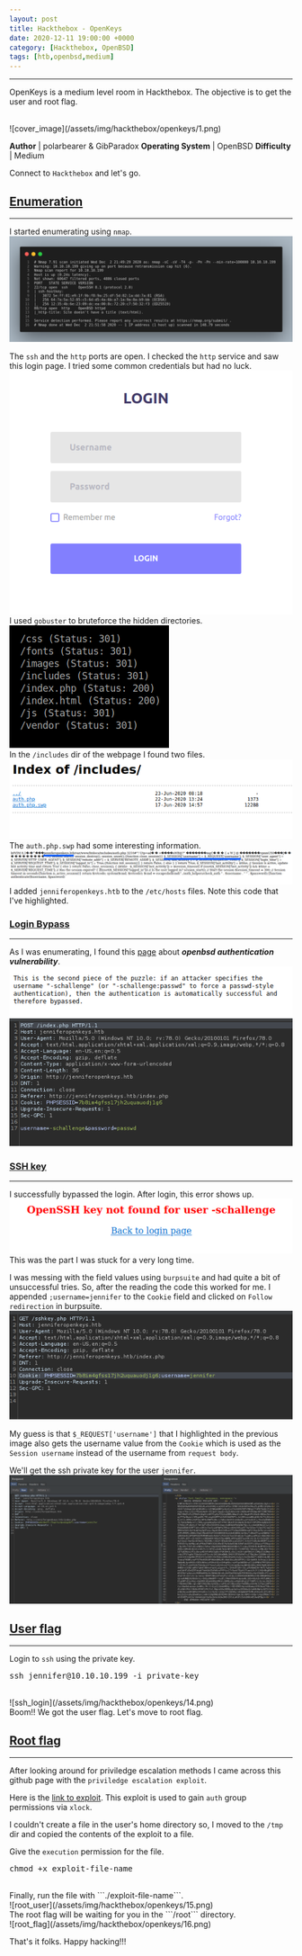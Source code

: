 ```yaml
---
layout: post
title: Hackthebox - OpenKeys
date: 2020-12-11 19:00:00 +0000
category: [Hackthebox, OpenBSD]
tags: [htb,openbsd,medium]
---
```


---
<p>OpenKeys is a medium level room in Hackthebox. The objective is to get the user and root flag.</p>
<br>
![cover_image](/assets/img/hackthebox/openkeys/1.png)

**Author** |  polarbearer & GibParadox 
**Operating System** | OpenBSD
**Difficulty** | Medium


Connect to ```Hackthebox``` and let's go.

## <ins>Enumeration</ins>
---

I started enumerating using ```nmap```.
<br>
![nmap_scan](/assets/img/hackthebox/openkeys/nmap_scan.png)
<br>

The ```ssh``` and the ```http``` ports are open. I checked the ```http``` service and saw this login page. I tried some common credentials but had no luck.
<br>
![login_page](/assets/img/hackthebox/openkeys/2.png)
<br>
I used ```gobuster``` to bruteforce the hidden directories.
<br>
![gobuster_scan](/assets/img/hackthebox/openkeys/17.png)
<br>
In the ```/includes``` dir of the webpage I found two files.
<br>
![includes_dir](/assets/img/hackthebox/openkeys/3.png)
<br>
The ```auth.php.swp``` had some interesting information.
<br>
![host_name](/assets/img/hackthebox/openkeys/4.png)
<br>
I added ```jenniferopenkeys.htb``` to the ```/etc/hosts``` files. Note this code that I've highlighted.


### <ins>Login Bypass</ins>
---
As I was enumerating, I found this [page](https://www.qualys.com/2019/12/04/cve-2019-19521/authentication-vulnerabilities-openbsd.txt) about ***openbsd authentication vulnerability***.
<br>
![vuln_wp](/assets/img/hackthebox/openkeys/5.png)
<br>
![login_packet](/assets/img/hackthebox/openkeys/7.png)
<br>

### <ins>SSH key</ins>
---
I successfully bypassed the login. After login, this error shows up.
<br>
![key_error](/assets/img/hackthebox/openkeys/6.png)
<br>
This was the part I was stuck for a very long time.

I was messing with the field values using ```burpsuite``` and had quite a bit of unsuccessful tries. So, after the reading the code this worked for me. I appended ```;username=jennifer``` to the ```Cookie``` field and clicked on ```Follow redirection``` in burpsuite.
<br>
![key_pac](/assets/img/hackthebox/openkeys/8.png)
<br>

My guess is that ```$_REQUEST['username']``` that I highlighted in the previous image also gets the username value from the ```Cookie``` which is used as the ```Session username``` instead of the username from ```request body```.

We'll get the ssh private key for the user ```jennifer```.
<br>
![ssh_key_burp](/assets/img/hackthebox/openkeys/12.png)
<br>


## <ins> User flag</ins>
---
Login to ```ssh``` using the private key.
<br>
<pre>ssh jennifer@10.10.10.199 -i private-key</pre>
<br>
![ssh_login](/assets/img/hackthebox/openkeys/14.png)
<br>
Boom!! We got the user flag. Let's move to root flag.
<br>

## <ins>Root flag</ins>
---
After looking around for priviledge escalation methods I came across this github page with the ```priviledge escalation exploit```.

Here is the [link to exploit](https://raw.githubusercontent.com/bcoles/local-exploits/master/CVE-2019-19520/openbsd-authroot). This exploit is used to gain ```auth``` group permissions via ```xlock```.

I couldn't create a file in the user's home directory so, I moved to the ```/tmp``` dir and copied the contents of the exploit to a file.

Give the ```execution``` permission for the file.
<br>
<pre>chmod +x exploit-file-name</pre>
<br>
Finally, run the file with ```./exploit-file-name```.
<br>
![root_user](/assets/img/hackthebox/openkeys/15.png)
<br>
The root flag will be waiting for you in the ```/root``` directory.
<br>
![root_flag](/assets/img/hackthebox/openkeys/16.png)
<br>

That's it folks. Happy hacking!!!
